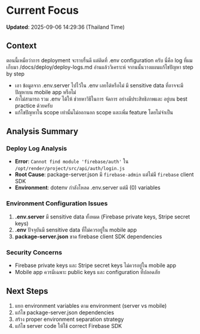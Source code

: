 # Current Focus

**Updated**: 2025-09-06 14:29:36 (Thailand Time)

## Context

ตอนนี้เหมือว่าการ deployment จะราบรื่นดี แต่ติดที่ .env configuration ครับ นี่คือ log ที่ผมเก็บมา /docs/deploy/deploy-logs.md อ่านแล้ววิเคราะห์ จากนนั้นวางแผนแก้ไขปัญหา step by step 
 - เอา ข้อมูลจาก .env.server ไปไว้ใน .env เลยได้หรือไม่ มี sensitive data 
 ที่อาจจะมีปัญหาบน mobile app หรือไม่ 
 - ถ้าไม่สามารถ รวม .env ได้ให้ ช่วยหาวิธีในการ จัดการ อย่างมีประสิทธิภาพและ อยู่บน best practice ด้วยครับ 
 - แก้ไขปัญหาใน scope เท่านั้นไม่ออกนอก scope และเพิ่ม feature โดยไม่จำเป็น

## Analysis Summary

### Deploy Log Analysis
- **Error**: `Cannot find module 'firebase/auth'` ใน `/opt/render/project/src/api/auth/login.js`
- **Root Cause**: package-server.json มี `firebase-admin` แต่ไม่มี `firebase` client SDK
- **Environment**: dotenv กำลังโหลด .env.server แต่มี (0) variables

### Environment Configuration Issues
1. **.env.server** มี sensitive data ทั้งหมด (Firebase private keys, Stripe secret keys)
2. **.env** ปัจจุบันมี sensitive data ที่ไม่ควรอยู่ใน mobile app
3. **package-server.json** ขาด firebase client SDK dependencies

### Security Concerns
- Firebase private keys และ Stripe secret keys ไม่ควรอยู่ใน mobile app
- Mobile app ควรมีเฉพาะ public keys และ configuration ที่ปลอดภัย

## Next Steps
1. แยก environment variables ตาม environment (server vs mobile)
2. แก้ไข package-server.json dependencies
3. สร้าง proper environment separation strategy
4. แก้ไข server code ให้ใช้ correct Firebase SDK
